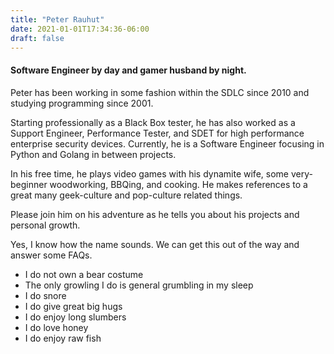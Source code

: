 ```yaml
---
title: "Peter Rauhut"
date: 2021-01-01T17:34:36-06:00
draft: false
---
```


#### Software Engineer by day and gamer husband by night. 

Peter has been working in some fashion within the SDLC since 2010 and studying programming since 2001. 

Starting professionally as a Black Box tester, he has also worked as a Support Engineer, Performance Tester, and SDET 
for high performance enterprise security devices. Currently, he is a Software Engineer focusing in Python and Golang 
in between projects.

In his free time, he plays video games with his dynamite wife, some very-beginner woodworking, BBQing, and cooking. 
He makes references to a great many geek-culture and pop-culture related things. 

Please join him on his adventure as he tells you about his projects and personal growth.

Yes, I know how the name sounds. We can get this out of the way and answer some FAQs.

* I do not own a bear costume
* The only growling I do is general grumbling in my sleep
* I do snore
* I do give great big hugs
* I do enjoy long slumbers
* I do love honey
* I do enjoy raw fish